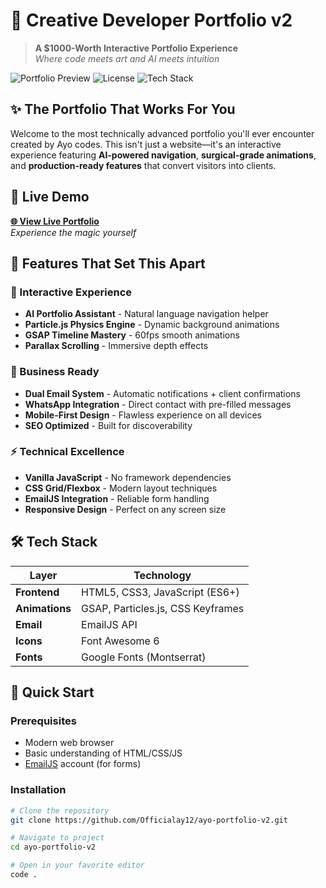 # 🚀 Creative Developer Portfolio v2

> **A $1000-Worth Interactive Portfolio Experience**  
> *Where code meets art and AI meets intuition*

![Portfolio Preview](https://img.shields.io/badge/Status-Production_Ready-brightgreen)
![License](https://img.shields.io/badge/License-MIT-blue)
![Tech Stack](https://img.shields.io/badge/Stack-HTML5/CSS3/JS-orange)

## ✨ **The Portfolio That Works For You**

Welcome to the most technically advanced portfolio you'll ever encounter created by Ayo codes. This isn't just a website—it's an interactive experience featuring **AI-powered navigation**, **surgical-grade animations**, and **production-ready features** that convert visitors into clients.

## 🎯 **Live Demo**
**[🌐 View Live Portfolio](https://officialay12.github.io/ayo-portfolio-v2/pft.html)**  
*Experience the magic yourself*

## 🤖 **Features That Set This Apart**

### **🎪 Interactive Experience**
- **AI Portfolio Assistant** - Natural language navigation helper
- **Particle.js Physics Engine** - Dynamic background animations
- **GSAP Timeline Mastery** - 60fps smooth animations
- **Parallax Scrolling** - Immersive depth effects

### **💼 Business Ready**
- **Dual Email System** - Automatic notifications + client confirmations
- **WhatsApp Integration** - Direct contact with pre-filled messages
- **Mobile-First Design** - Flawless experience on all devices
- **SEO Optimized** - Built for discoverability

### **⚡ Technical Excellence**
- **Vanilla JavaScript** - No framework dependencies
- **CSS Grid/Flexbox** - Modern layout techniques
- **EmailJS Integration** - Reliable form handling
- **Responsive Design** - Perfect on any screen size

## 🛠 **Tech Stack**

| Layer | Technology |
|-------|------------|
| **Frontend** | HTML5, CSS3, JavaScript (ES6+) |
| **Animations** | GSAP, Particles.js, CSS Keyframes |
| **Email** | EmailJS API |
| **Icons** | Font Awesome 6 |
| **Fonts** | Google Fonts (Montserrat) |

## 🎨 **Quick Start**

### **Prerequisites**
- Modern web browser
- Basic understanding of HTML/CSS/JS
- [EmailJS](https://www.emailjs.com/) account (for forms)

### **Installation**
```bash
# Clone the repository
git clone https://github.com/Officialay12/ayo-portfolio-v2.git

# Navigate to project
cd ayo-portfolio-v2

# Open in your favorite editor
code .
